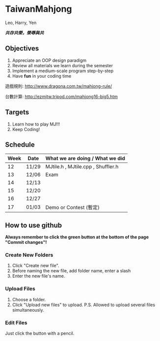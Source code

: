 # TaiwanMahjong
Leo, Harry, Yen

***共存共榮，榮辱與共***

## Objectives
1. Appreciate an OOP design paradigm
2. Review all materials we learn during the semester
3. Implement a medium-scale program step-by-step
4. Have **fun** in your coding time

遊戲規則: http://www.dragona.com.tw/mahjong-rule/

台數計算: http://ezmjtw.tripod.com/mahjong16-big5.htm

## Targets
1. Learn how to play MJ!!!
2. Keep Coding!

## Schedule
| Week | Date  | What we are doing / What we did                          |
| ---- | ----- | -------------------------------------------------------- |
| 12   | 11/29 | MJtile.h , MJtile.cpp , Shuffler.h                       |
| 13   | 12/06 | Exam                                                     |
| 14   | 12/13 |  |
| 15   | 12/20 |  |
| 16   | 12/27 |  |
| 17   | 01/03 | Demo or Contest (暫定)                                   |

## How to use github
**Always remember to click the green button at the bottom of the page "Commit changes"!**
### Create New Folders
1. Click "Create new file".
2. Before naming the new file, add folder name, enter a slash
3. Enter the new file's name.
### Upload Files
1. Choose a folder.
2. Click "Upload new files" to upload.
P.S. Allowed to upload several files simultaneously.
### Edit Files
Just click the button with a pencil.
